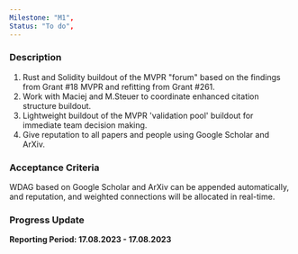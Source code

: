 ```yaml
---
Milestone: "M1",
Status: "To do",
---
```

<!--lang:en--> 
### Description

1. Rust and Solidity buildout of the MVPR "forum" based on the findings from Grant #18 MVPR and refitting from Grant #261. 
2. Work with Maciej and M.Steuer to coordinate enhanced citation structure buildout.
3. Lightweight buildout of the MVPR 'validation pool' buildout for immediate team decision making.
4. Give reputation to all papers and people using Google Scholar and ArXiv.

### Acceptance Criteria

WDAG based on Google Scholar and ArXiv can be appended automatically, and reputation, and weighted connections will be allocated in real-time.

### Progress Update

**Reporting Period: 17.08.2023 - 17.08.2023**

